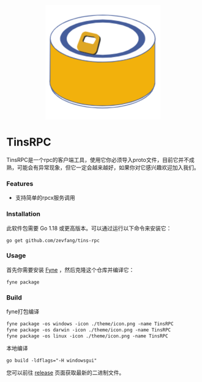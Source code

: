 <p align="center">
  <img src="theme/icon.png" width="300" alt="TinsRPC Logo">
</p>

# TinsRPC

TinsRPC是一个rpc的客户端工具，使用它你必须导入proto文件，目前它并不成熟，可能会有异常现象，但它一定会越来越好，如果你对它感兴趣欢迎加入我们。

### Features

* 支持简单的rpcx服务调用


### Installation

此软件包需要 Go 1.18 或更高版本。可以通过运行以下命令来安装它：

```
go get github.com/zevfang/tins-rpc
```


### Usage

首先你需要安装 [Fyne](https://github.com/fyne-io/fyne) ，然后克隆这个仓库并编译它：
```
fyne package
```

### Build

fyne打包编译
```
fyne package -os windows -icon ./theme/icon.png -name TinsRPC
fyne package -os darwin -icon ./theme/icon.png -name TinsRPC
fyne package -os linux -icon ./theme/icon.png -name TinsRPC
```

本地编译

```
go build -ldflags="-H windowsgui"
```

您可以前往 [release](https://github.com/zevfang/tins-rpc/releases) 页面获取最新的二进制文件。